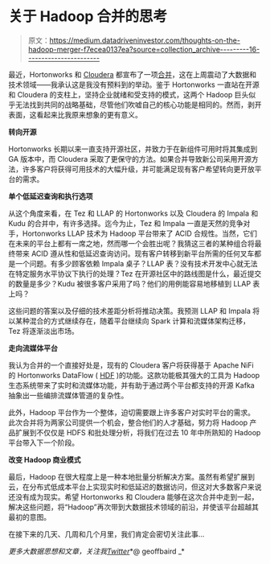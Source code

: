# 关于 Hadoop 合并的思考

> 原文：<https://medium.datadriveninvestor.com/thoughts-on-the-hadoop-merger-f7ecea0137ea?source=collection_archive---------16----------------------->

最近，Hortonworks 和 [Cloudera](https://medium.com/u/89133b725092?source=post_page-----f7ecea0137ea--------------------------------) 都宣布了一项[合并](https://www.cnbc.com/2018/10/05/cloudera-ceo-on-hortonworks-merger-could-be-oracle-of-the-future.html)，这在上周震动了大数据和技术领域——我承认这是我没有预料到的举动。鉴于 Hortonworks 一直站在开源和 Cloudera 的支柱上，坚持企业就绪和受支持的模式，这两个 Hadoop 巨头似乎无法找到共同的战略基础，尽管他们吹嘘自己的核心功能是相同的。然而，剥开表面，这看起来比我原来想象的更有意义。

**转向开源**

Hortonworks 长期以来一直支持开源社区，并致力于在新组件可用时将其集成到 GA 版本中，而 Cloudera 采取了更保守的方法。如果合并导致新公司采用开源方法，许多客户将获得可用技术的大幅升级，并可能满足现有客户希望转向更开放平台的需求。

**单个低延迟查询和执行选项**

从这个角度来看，在 Tez 和 LLAP 的 Hortonworks 以及 Cloudera 的 Impala 和 Kudu 的合并中，有许多选择。迄今为止，Tez 和 Impala 一直是天然的竞争对手，Hortonworks LLAP 技术为 Hadoop 平台带来了 ACID 合规性。当然，它们在未来的平台上都有一席之地，然而哪一个会胜出呢？我猜这三者的某种组合将最终带来 ACID 遵从性和低延迟查询访问。现有客户转移到新平台所需的任何叉车都是一个问题。有多少顾客依赖 Impala 桌子？LLAP 表？没有技术开发中心就无法在特定服务水平协议下执行的处理？Tez 在开源社区中的路线图是什么，最近提交的数量是多少？Kudu 被很多客户采用了吗？他们的用例能容易地移植到 LLAP 表上吗？

这些问题的答案以及仔细的技术差距分析将推动决策。我预测 LLAP 和 Impala 将以某种混合的方式继续存在，随着平台继续向 Spark 计算和流媒体架构迁移，Tez 将逐渐淡出市场。

**走向流媒体平台**

我认为合并的一个直接好处是，现有的 Cloudera 客户将获得基于 Apache NiFi 的 Hortonworks DataFlow ( [HDF](https://hortonworks.com/products/data-platforms/hdf/) )的功能。这款功能极其强大的工具为 Hadoop 生态系统带来了实时和流媒体功能，并有助于通过两个平台都支持的开源 Kafka 抽象出一些编排流媒体管道的复杂性。

此外，Hadoop 平台作为一个整体，迫切需要跟上许多客户对实时平台的需求。此次合并将为两家公司提供一个机会，整合他们的人才基础，努力将 Hadoop 产品扩展到不仅仅是 HDFS 和批处理分析，将我们在过去 10 年中所熟知的 Hadoop 平台带入下一个阶段。

**改变 Hadoop 商业模式**

最后，Hadoop 在很大程度上是一种本地批量分析解决方案。虽然有希望扩展到云，在分布式低成本平台上实现实时和低延迟的数据访问，但这对大多数客户来说还没有成为现实。希望 Hortonworks 和 Cloudera 能够在这次合并中走到一起，解决这些问题，将“Hadoop”再次带到大数据技术领域的前沿，并使该平台超越其最初的意图。

在接下来的几天、几周和几个月里，我们肯定会密切关注此事…

*更多大数据思想和文章，关注我*[*Twitter*](http://www.twitter.com/geoffbaird_)*@ geoffbaird _*